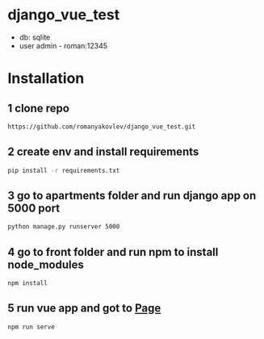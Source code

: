 # django_vue_test

- db: sqlite
- user admin - roman:12345

# Installation

## 1 clone repo
```sh
https://github.com/romanyakovlev/django_vue_test.git
```

## 2 create env and install requirements
```sh
pip install -r requirements.txt
```

## 3 go to apartments folder and run django app on 5000 port
```sh
python manage.py runserver 5000
```

## 4 go to front folder and run npm to install node_modules
```sh
npm install
```

## 5 run vue app and got to [Page](http://localhost:8080/)
```sh
npm run serve
```
